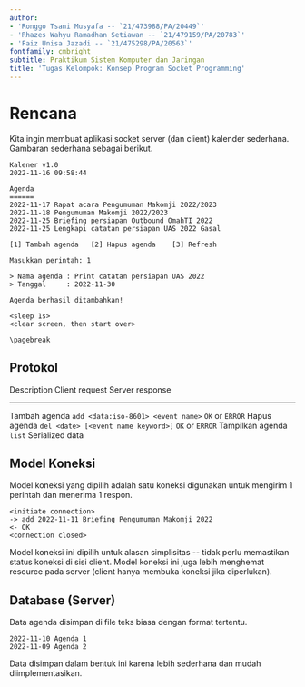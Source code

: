 ```yaml
---
author:
- 'Ronggo Tsani Musyafa -- `21/473988/PA/20449`'
- 'Rhazes Wahyu Ramadhan Setiawan -- `21/479159/PA/20783`'
- 'Faiz Unisa Jazadi -- `21/475298/PA/20563`'
fontfamily: cmbright
subtitle: Praktikum Sistem Komputer dan Jaringan
title: 'Tugas Kelompok: Konsep Program Socket Programming'
---
```


# Rencana

Kita ingin membuat aplikasi socket server (dan client) kalender sederhana.
Gambaran sederhana sebagai berikut.

    Kalener v1.0
    2022-11-16 09:58:44

    Agenda
    ======
    2022-11-17 Rapat acara Pengumuman Makomji 2022/2023
    2022-11-18 Pengumuman Makomji 2022/2023
    2022-11-25 Briefing persiapan Outbound OmahTI 2022
    2022-11-25 Lengkapi catatan persiapan UAS 2022 Gasal

    [1] Tambah agenda   [2] Hapus agenda    [3] Refresh

    Masukkan perintah: 1

    > Nama agenda : Print catatan persiapan UAS 2022
    > Tanggal     : 2022-11-30

    Agenda berhasil ditambahkan!

    <sleep 1s>
    <clear screen, then start over>

```{=tex}
\pagebreak
```

## Protokol

  Description        Client request                        Server response
  ------------------ ------------------------------------- -----------------
  Tambah agenda      `add <data:iso-8601> <event name>`    `OK` or `ERROR`
  Hapus agenda       `del <date> [<event name keyword>]`   `OK` or `ERROR`
  Tampilkan agenda   `list`                                Serialized data

## Model Koneksi

Model koneksi yang dipilih adalah satu koneksi digunakan untuk mengirim 1
perintah dan menerima 1 respon.

    <initiate connection>
    -> add 2022-11-11 Briefing Pengumuman Makomji 2022
    <- OK
    <connection closed>

Model koneksi ini dipilih untuk alasan simplisitas -- tidak perlu memastikan
status koneksi di sisi client. Model koneksi ini juga lebih menghemat resource
pada server (client hanya membuka koneksi jika diperlukan).

## Database (Server)

Data agenda disimpan di file teks biasa dengan format tertentu.

    2022-11-10 Agenda 1
    2022-11-09 Agenda 2

Data disimpan dalam bentuk ini karena lebih sederhana dan mudah
diimplementasikan.
